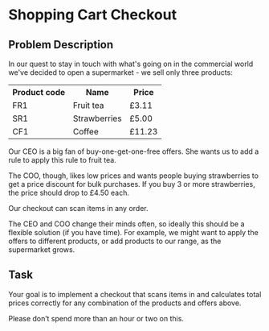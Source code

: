 <h1> Shopping Cart Checkout </h1>

<h2> Problem Description </h2>
<p>In our quest to stay in touch with what's going on in the commercial world we've
decided to open a supermarket - we sell only three products:</p>
<table>
<tr><th>Product code </th>
<th>Name</th>
<th>Price</th>
</tr>
<tr><td>FR1 </td>
<td>Fruit tea </td>
<td>£3.11</td>
</tr>
<tr><td>SR1 </td>
<td>Strawberries </td>
<td>£5.00</td>
</tr>
<tr><td>CF1 </td>
<td>Coffee </td>
<td>£11.23</td>
</tr>
</table>

<p>Our CEO is a big fan of buy-one-get-one-free offers. She wants us to add a rule to
apply this rule to fruit tea. </p>
<p>The COO, though, likes low prices and wants people buying strawberries to get a
price discount for bulk purchases. If you buy 3 or more strawberries, the price should
drop to £4.50 each. </p>
<p> Our checkout can scan items in any order. </p>
<p>The CEO and COO change their minds often, so ideally this should be a flexible
solution (if you have time). For example, we might want to apply the offers to
different products, or add products to our range, as the supermarket grows. </p>
<h2> Task </h2>
<p>Your goal is to implement a checkout that scans items in and calculates total prices
correctly for any combination of the products and offers above. </p>
<p> Please don’t spend more than an hour or two on this. </p>




